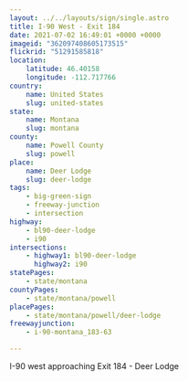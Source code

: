 ```yaml
---
layout: ../../layouts/sign/single.astro
title: I-90 West - Exit 184
date: 2021-07-02 16:49:01 +0000 +0000
imageid: "362097408605173515"
flickrid: "51291585818"
location:
    latitude: 46.40158
    longitude: -112.717766
country:
    name: United States
    slug: united-states
state:
    name: Montana
    slug: montana
county:
    name: Powell County
    slug: powell
place:
    name: Deer Lodge
    slug: deer-lodge
tags:
    - big-green-sign
    - freeway-junction
    - intersection
highway:
    - bl90-deer-lodge
    - i90
intersections:
    - highway1: bl90-deer-lodge
      highway2: i90
statePages:
    - state/montana
countyPages:
    - state/montana/powell
placePages:
    - state/montana/powell/deer-lodge
freewayjunction:
    - i-90-montana_183-63

---
```

I-90 west approaching Exit 184 - Deer Lodge